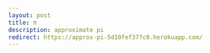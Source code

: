 ```yaml
---
layout: post
title: π
description: approximate pi
redirect: https://approx-pi-5d10fef37fc0.herokuapp.com/
---
```

